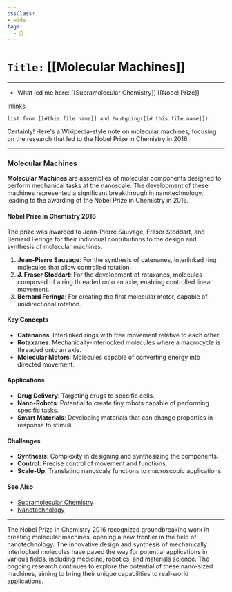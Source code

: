 ```yaml
---
cssClass:
- wide
tags:
  - 🧪
---
```


# `Title:` [[Molecular Machines]]
--- 

- What led me here: [[Supramolecular Chemistry]] [[Nobel Prize]]

Inlinks
```dataview 
list from [[#this.file.name]] and !outgoing([[# this.file.name]]) 
```

Certainly! Here's a Wikipedia-style note on molecular machines, focusing on the research that led to the Nobel Prize in Chemistry in 2016.

---

### Molecular Machines

**Molecular Machines** are assemblies of molecular components designed to perform mechanical tasks at the nanoscale. The development of these machines represented a significant breakthrough in nanotechnology, leading to the awarding of the Nobel Prize in Chemistry in 2016.

#### Nobel Prize in Chemistry 2016

The prize was awarded to Jean-Pierre Sauvage, Fraser Stoddart, and Bernard Feringa for their individual contributions to the design and synthesis of molecular machines.

1. **Jean-Pierre Sauvage**: For the synthesis of catenanes, interlinked ring molecules that allow controlled rotation.
2. **J. Fraser Stoddart**: For the development of rotaxanes, molecules composed of a ring threaded onto an axle, enabling controlled linear movement.
3. **Bernard Feringa**: For creating the first molecular motor, capable of unidirectional rotation.

#### Key Concepts

- **Catenanes**: Interlinked rings with free movement relative to each other.
- **Rotaxanes**: Mechanically-interlocked molecules where a macrocycle is threaded onto an axle.
- **Molecular Motors**: Molecules capable of converting energy into directed movement.

#### Applications

- **Drug Delivery**: Targeting drugs to specific cells.
- **Nano-Robots**: Potential to create tiny robots capable of performing specific tasks.
- **Smart Materials**: Developing materials that can change properties in response to stimuli.

#### Challenges

- **Synthesis**: Complexity in designing and synthesizing the components.
- **Control**: Precise control of movement and functions.
- **Scale-Up**: Translating nanoscale functions to macroscopic applications.

#### See Also

- [Supramolecular Chemistry](https://en.wikipedia.org/wiki/Supramolecular_chemistry)
- [Nanotechnology](https://en.wikipedia.org/wiki/Nanotechnology)

---

The Nobel Prize in Chemistry 2016 recognized groundbreaking work in creating molecular machines, opening a new frontier in the field of nanotechnology. The innovative design and synthesis of mechanically interlocked molecules have paved the way for potential applications in various fields, including medicine, robotics, and materials science. The ongoing research continues to explore the potential of these nano-sized machines, aiming to bring their unique capabilities to real-world applications.